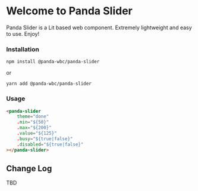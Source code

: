 # Welcome to Panda Slider
Panda Slider is a Lit based web component. Extremely lightweight and easy to use.
Enjoy!

### Installation
```npm install @panda-wbc/panda-slider```

or 

```yarn add @panda-wbc/panda-slider```

### Usage

```html
<panda-slider
	theme="done"
	.min="${50}"
	.max="${200}"
	.value="${125}"
	.busy="${true|false}"
	.disabled="${true|false}"
></panda-slider>
```

## Change Log

TBD